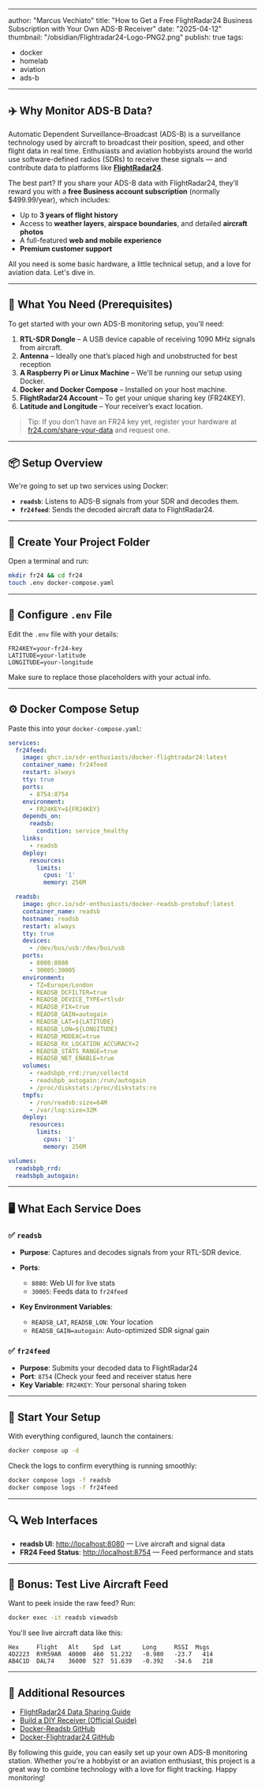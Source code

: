 
---
author: "Marcus Vechiato"
title: "How to Get a Free FlightRadar24 Business Subscription with Your Own ADS-B Receiver"
date: "2025-04-12"
thumbnail: "/obsidian/Flightradar24-Logo-PNG2.png"
publish: true
tags: 
  - docker
  - homelab
  - aviation
  - ads-b
--- 

## ✈️ Why Monitor ADS-B Data?

Automatic Dependent Surveillance–Broadcast (ADS-B) is a surveillance technology used by aircraft to broadcast their position, speed, and other flight data in real time. Enthusiasts and aviation hobbyists around the world use software-defined radios (SDRs) to receive these signals — and contribute data to platforms like **[FlightRadar24](https://www.flightradar24.com/)**.

The best part? If you share your ADS-B data with FlightRadar24, they’ll reward you with a **free Business account subscription** (normally $499.99/year), which includes:

- Up to **3 years of flight history**
- Access to **weather layers**, **airspace boundaries**, and detailed **aircraft photos**
- A full-featured **web and mobile experience**
- **Premium customer support**
    

All you need is some basic hardware, a little technical setup, and a love for aviation data. Let's dive in.

---

## 🧰 What You Need (Prerequisites)

To get started with your own ADS-B monitoring setup, you'll need:

1. **RTL-SDR Dongle** – A USB device capable of receiving 1090 MHz signals from aircraft.
2. **Antenna** – Ideally one that’s placed high and unobstructed for best reception
3. **A Raspberry Pi or Linux Machine** – We'll be running our setup using Docker.
4. **Docker and Docker Compose** – Installed on your host machine.
5. **FlightRadar24 Account** – To get your unique sharing key (FR24KEY).
6. **Latitude and Longitude** – Your receiver’s exact location.
    

> Tip: If you don’t have an FR24 key yet, register your hardware at [fr24.com/share-your-data](https://www.flightradar24.com/share-your-data) and request one.

---

## 📦 Setup Overview

We're going to set up two services using Docker:

- **`readsb`**: Listens to ADS-B signals from your SDR and decodes them.
- **`fr24feed`**: Sends the decoded aircraft data to FlightRadar24.
    

---

## 📁 Create Your Project Folder

Open a terminal and run:

```bash
mkdir fr24 && cd fr24
touch .env docker-compose.yaml
```

---

## 📝 Configure `.env` File

Edit the `.env` file with your details:

```env
FR24KEY=your-fr24-key
LATITUDE=your-latitude
LONGITUDE=your-longitude
```

Make sure to replace those placeholders with your actual info.

---

## ⚙️ Docker Compose Setup

Paste this into your `docker-compose.yaml`:

```yaml
services:
  fr24feed:
    image: ghcr.io/sdr-enthusiasts/docker-flightradar24:latest
    container_name: fr24feed
    restart: always
    tty: true
    ports:
      - 8754:8754
    environment:
      - FR24KEY=${FR24KEY}
    depends_on:
      readsb:
        condition: service_healthy
    links:
      - readsb
    deploy:
      resources:
        limits:
          cpus: '1'
          memory: 256M

  readsb:
    image: ghcr.io/sdr-enthusiasts/docker-readsb-protobuf:latest
    container_name: readsb
    hostname: readsb
    restart: always
    tty: true
    devices:
      - /dev/bus/usb:/dev/bus/usb
    ports:
      - 8080:8080
      - 30005:30005
    environment:
      - TZ=Europe/London
      - READSB_DCFILTER=true
      - READSB_DEVICE_TYPE=rtlsdr
      - READSB_FIX=true
      - READSB_GAIN=autogain
      - READSB_LAT=${LATITUDE}
      - READSB_LON=${LONGITUDE}
      - READSB_MODEAC=true
      - READSB_RX_LOCATION_ACCURACY=2
      - READSB_STATS_RANGE=true
      - READSB_NET_ENABLE=true
    volumes:
      - readsbpb_rrd:/run/collectd
      - readsbpb_autogain:/run/autogain
      - /proc/diskstats:/proc/diskstats:ro
    tmpfs:
      - /run/readsb:size=64M
      - /var/log:size=32M
    deploy:
      resources:
        limits:
          cpus: '1'
          memory: 256M

volumes:
  readsbpb_rrd:
  readsbpb_autogain:
```

---

## 🖥️ What Each Service Does

### ✅ `readsb`

- **Purpose**: Captures and decodes signals from your RTL-SDR device.
    
- **Ports**:
    
    - `8080`: Web UI for live stats
    - `30005`: Feeds data to `fr24feed`
        
- **Key Environment Variables**:
    
    - `READSB_LAT`, `READSB_LON`: Your location
    - `READSB_GAIN=autogain`: Auto-optimized SDR signal gain
        

### ✅ `fr24feed`

- **Purpose**: Submits your decoded data to FlightRadar24
- **Port**: `8754` (Check your feed and receiver status here
- **Key Variable**: `FR24KEY`: Your personal sharing token
    

---

## 🚀 Start Your Setup

With everything configured, launch the containers:

```bash
docker compose up -d
```

Check the logs to confirm everything is running smoothly:

```bash
docker compose logs -f readsb
docker compose logs -f fr24feed
```

---

## 🔍 Web Interfaces

- **readsb UI**: [http://localhost:8080](http://localhost:8080) — Live aircraft and signal data
- **FR24 Feed Status**: [http://localhost:8754](http://localhost:8754) — Feed performance and stats
    

---

## 🧪 Bonus: Test Live Aircraft Feed

Want to peek inside the raw feed? Run:

```bash
docker exec -it readsb viewadsb
```

You'll see live aircraft data like this:

```
Hex     Flight   Alt    Spd  Lat      Long     RSSI  Msgs
4D2223  RYR59AR  40000  460  51.232   -0.980   -23.7   414
AB4C1D  DAL74    36000  527  51.639   -0.392   -34.6   218
```

---

## 🧠 Additional Resources

- [FlightRadar24 Data Sharing Guide](https://www.flightradar24.com/share-your-data)
- [Build a DIY Receiver (Official Guide)](https://www.flightradar24.com/build-your-own)
- [Docker-Readsb GitHub](https://github.com/sdr-enthusiasts/docker-readsb-protobuf)
- [Docker-Flightradar24 GitHub](https://github.com/sdr-enthusiasts/docker-flightradar24)
    

By following this guide, you can easily set up your own ADS-B monitoring station. Whether you're a hobbyist or an aviation enthusiast, this project is a great way to combine technology with a love for flight tracking. Happy monitoring!